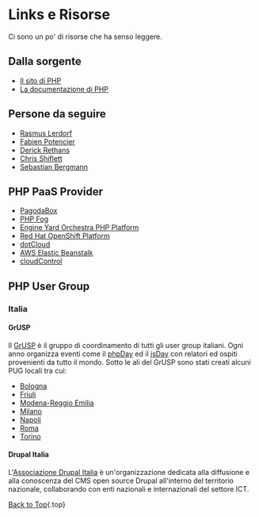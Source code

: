 # Links e Risorse

Ci sono un po' di risorse che ha senso leggere.

## Dalla sorgente

* [Il sito di PHP](http://php.net/)
* [La documentazione di PHP](http://php.net/docs.php)

## Persone da seguire

* [Rasmus Lerdorf](http://twitter.com/rasmus)
* [Fabien Potencier](http://twitter.com/fabpot)
* [Derick Rethans](http://twitter.com/derickr)
* [Chris Shiflett](http://twitter.com/shiflett)
* [Sebastian Bergmann](http://twitter.com/s_bergmann)

## PHP PaaS Provider

* [PagodaBox](https://pagodabox.com/)
* [PHP Fog](https://phpfog.com/)
* [Engine Yard Orchestra PHP Platform](http://www.engineyard.com/products/orchestra/)
* [Red Hat OpenShift Platform](http://www.redhat.com/products/cloud-computing/openshift/)
* [dotCloud](http://docs.dotcloud.com/services/php/)
* [AWS Elastic Beanstalk](http://aws.amazon.com/elasticbeanstalk/)
* [cloudControl](https://www.cloudcontrol.com/)

## PHP User Group

### Italia

#### GrUSP

Il [GrUSP](http://www.grusp.org) &egrave; il gruppo di coordinamento di tutti gli user group italiani.  Ogni anno organizza eventi come il [phpDay](http://www.phpday.it) ed il [jsDay](http://www.jsday.it) con relatori ed ospiti provenienti da tutto il mondo. Sotto le ali del GrUSP sono stati creati alcuni PUG locali tra cui:

* [Bologna](http://bologna.grusp.org)
* [Friuli](http://friuli.grusp.org)
* [Modena-Reggio Emilia](http://more.grusp.org)
* [Milano](http://milano.grusp.org)
* [Napoli](http://napoli.grusp.org)
* [Roma](http://roma.grusp.org)
* [Torino](http://torino.grusp.org)

#### Drupal Italia

L'[Associazione Drupal Italia](http://www.drupalitalia.org/) &egrave; un'organizzazione dedicata alla diffusione e alla conoscenza del CMS open source Drupal all'interno del territorio nazionale, collaborando con enti nazionali e internazionali del settore ICT.

[Back to Top](#top){.top}
